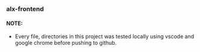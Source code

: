 ### alx-frontend

#### NOTE:
* Every file, directories in this project was tested locally using vscode and google chrome before pushing to github.